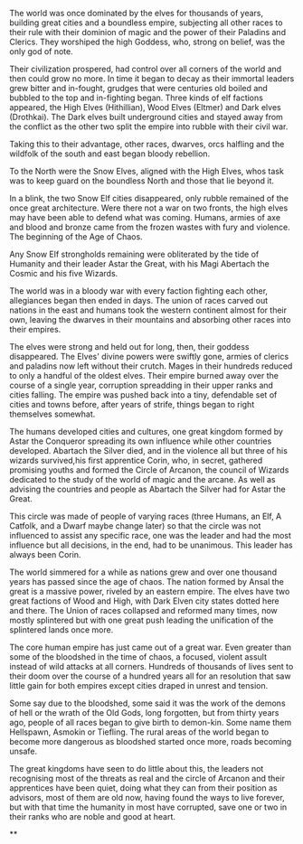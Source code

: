 


The world was once dominated by the elves for thousands of years, building great cities and a boundless empire, subjecting all other races to their rule with their dominion of magic and the power of their Paladins and Clerics. They worshiped the high Goddess, who, strong on belief, was the only god of note.

  

Their civilization prospered, had control over all corners of the world and then could grow no more. In time it began to decay as their immortal leaders grew bitter and in-fought, grudges that were centuries old boiled and bubbled to the top and in-fighting began. Three kinds of elf factions appeared, the High Elves (Hithillian), Wood Elves (Eltmer) and Dark elves (Drothkai). The Dark elves built underground cities and stayed away from the conflict as the other two split the empire into rubble with their civil war.

  

Taking this to their advantage, other races, dwarves, orcs halfling and the wildfolk of the south and east began bloody rebellion. 

  

To the North were the Snow Elves, aligned with the High Elves, whos task was to keep guard on the boundless North and those that lie beyond it.

  

In a blink, the two Snow Elf cities disappeared, only rubble remained of the once great architecture. Were there not a war on two fronts, the high elves may have been able to defend what was coming. Humans, armies of axe and blood and bronze came from the frozen wastes with fury and violence. The beginning of the Age of Chaos.

  

Any Snow Elf strongholds remaining were obliterated by the tide of Humanity and their leader Astar the Great, with his Magi Abertach the Cosmic and his five Wizards.  

  

The world was in a bloody war with every faction fighting each other, allegiances began then ended in days. The union of races carved out nations in the east and humans took the western continent almost for their own, leaving the dwarves in their mountains and absorbing other races into their empires. 

  

The elves were strong and held out for long, then, their goddess disappeared. The Elves' divine powers were swiftly gone, armies of clerics and paladins now left without their crutch. Mages in their hundreds reduced to only a handful of the oldest elves. Their empire burned away over the course of a single year, corruption spreadding in their upper ranks and cities falling. The empire was pushed back into a tiny, defendable set of cities and towns before, after years of strife, things began to right themselves somewhat. 

  

The humans developed cities and cultures, one great kingdom formed by Astar the Conqueror spreading its own influence while other countries developed. Abartach the Silver died, and in the violence all but three of his wizards survived,his first apprentice Corin, who, in secret, gathered promising youths and formed the Circle of Arcanon, the council of Wizards dedicated to the study of the world of magic and the arcane. As well as advising the countries and people as Abartach the Silver had for Astar the Great. 

  

This circle was made of people of varying races (three Humans, an Elf, A Catfolk, and a Dwarf maybe change later) so that the circle was not influenced to assist any specific race, one was the leader and had the most influence but all decisions, in the end, had to be unanimous. This leader has always been Corin. 

  

The world simmered for a while as nations grew and over one thousand years has passed since the age of chaos. The nation formed by Ansal the great is a massive power, riveled by an eastern empire. The elves have two great factions of Wood and High, with Dark Elven city states dotted here and there. The Union of races collapsed and reformed many times, now mostly splintered but with one great push leading the unification of the splintered lands once more. 

  

The core human empire has just came out of a great war. Even greater than some of the bloodshed in the time of chaos, a focused, violent assult instead of wild attacks at all corners. Hundreds of thousands of lives sent to their doom over the course of a hundred years all for an resolution that saw little gain for both empires except cities draped in unrest and tension.

  

Some say due to the bloodshed, some said it was the work of the demons of hell or the wrath of the Old Gods, long forgotten, but from thirty years ago, people of all races began to give birth to demon-kin. Some name them Hellspawn, Asmokin or Tiefling. The rural areas of the world began to become more dangerous as bloodshed started once more, roads becoming unsafe. 

  

The great kingdoms have seen to do little about this, the leaders not recognising most of the threats as real and the circle of Arcanon and their apprentices have been quiet, doing what they can from their position as advisors, most of them are old now, having found the ways to live forever, but with that time the humanity in most have corrupted, save one or two in their ranks who are noble and good at heart.

**